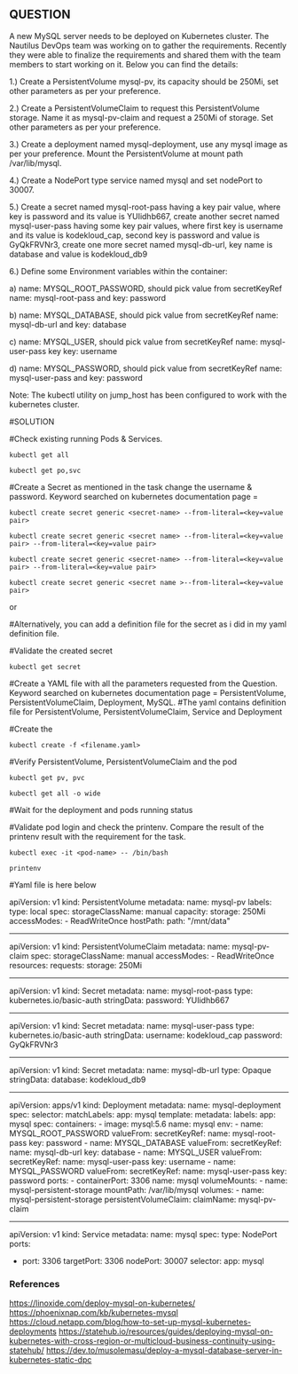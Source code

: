 
## QUESTION
A new MySQL server needs to be deployed on Kubernetes cluster. The Nautilus DevOps team was working on to gather the requirements. Recently they were able to finalize the requirements and shared them with the team members to start working on it. Below you can find the details:


1.) Create a PersistentVolume mysql-pv, its capacity should be 250Mi, set other parameters as per your preference.

2.) Create a PersistentVolumeClaim to request this PersistentVolume storage. Name it as mysql-pv-claim and request a 250Mi of storage. Set other parameters as per your preference.

3.) Create a deployment named mysql-deployment, use any mysql image as per your preference. Mount the PersistentVolume at mount path /var/lib/mysql.

4.) Create a NodePort type service named mysql and set nodePort to 30007.

5.) Create a secret named mysql-root-pass having a key pair value, where key is password and its value is YUIidhb667, create another secret named mysql-user-pass having some key pair values, where first key is username and its value is kodekloud_cap, second key is password and value is GyQkFRVNr3, create one more secret named mysql-db-url, key name is database and value is kodekloud_db9

6.) Define some Environment variables within the container:

a) name: MYSQL_ROOT_PASSWORD, should pick value from secretKeyRef name: mysql-root-pass and key: password

b) name: MYSQL_DATABASE, should pick value from secretKeyRef name: mysql-db-url and key: database

c) name: MYSQL_USER, should pick value from secretKeyRef name: mysql-user-pass key key: username

d) name: MYSQL_PASSWORD, should pick value from secretKeyRef name: mysql-user-pass and key: password

Note: The kubectl utility on jump_host has been configured to work with the kubernetes cluster.



#SOLUTION

#Check existing running Pods  & Services. 

    kubectl get all 

    kubectl get po,svc 

#Create a  Secret as mentioned in the task change the username & password. Keyword searched on kubernetes documentation page = 

    kubectl create secret generic <secret-name> --from-literal=<key=value pair>

    kubectl create secret generic <secret name> --from-literal=<key=value pair> --from-literal=<key=value pair>

    kubectl create secret generic <secret-name> --from-literal=<key=value pair> --from-literal=<key=value pair>

    kubectl create secret generic <secret name >--from-literal=<key=value pair> 

or

#Alternatively, you can add a definition file for the secret as i did in my yaml definition file. 

#Validate the created secret
    
    kubectl get secret 

#Create a  YAML  file with all the parameters requested from the Question. Keyword searched on kubernetes documentation page = PersistentVolume, PersistentVolumeClaim, Deployment, MySQL. 
#The yaml contains definition file for PersistentVolume, PersistentVolumeClaim, Service and Deployment


#Create the 

    kubectl create -f <filename.yaml>

#Verify PersistentVolume, PersistentVolumeClaim and the pod

    kubectl get pv, pvc 

    kubectl get all -o wide 

#Wait for the deployment and pods running status 

#Validate pod login and check the printenv. Compare the result of the printenv result with the requirement for the task. 

    kubectl exec -it <pod-name> -- /bin/bash

    printenv


        
#Yaml file is here below 

apiVersion: v1
kind: PersistentVolume
metadata:
  name: mysql-pv
  labels:
    type: local
spec:
  storageClassName: manual
  capacity:
    storage: 250Mi
  accessModes:
    - ReadWriteOnce
  hostPath:
    path: "/mnt/data"

---
apiVersion: v1
kind: PersistentVolumeClaim
metadata:
  name: mysql-pv-claim
spec:
  storageClassName: manual
  accessModes:
    - ReadWriteOnce
  resources:
    requests:
      storage: 250Mi

---
apiVersion: v1
kind: Secret
metadata:
  name: mysql-root-pass
type: kubernetes.io/basic-auth
stringData:
  password: YUIidhb667

---  
apiVersion: v1
kind: Secret
metadata:
  name: mysql-user-pass
type: kubernetes.io/basic-auth
stringData:
  username: kodekloud_cap
  password: GyQkFRVNr3
  
---  
apiVersion: v1
kind: Secret
metadata:
  name: mysql-db-url
type: Opaque
stringData:
  database: kodekloud_db9
  
---
apiVersion: apps/v1
kind: Deployment
metadata:
  name: mysql-deployment
spec:
  selector:
    matchLabels:
      app: mysql
  template:
    metadata:
      labels:
        app: mysql
    spec:
      containers:
      - image: mysql:5.6
        name: mysql
        env:
        - name: MYSQL_ROOT_PASSWORD
          valueFrom:
            secretKeyRef:
              name: mysql-root-pass
              key: password
        - name: MYSQL_DATABASE
          valueFrom:
            secretKeyRef:
              name: mysql-db-url
              key: database
        - name: MYSQL_USER
          valueFrom:
            secretKeyRef:
              name: mysql-user-pass
              key: username
        - name: MYSQL_PASSWORD
          valueFrom:
            secretKeyRef:
              name: mysql-user-pass
              key: password
        ports:
        - containerPort: 3306
          name: mysql
        volumeMounts:
        - name: mysql-persistent-storage
          mountPath: /var/lib/mysql
      volumes:
      - name: mysql-persistent-storage
        persistentVolumeClaim:
          claimName: mysql-pv-claim

---
apiVersion: v1
kind: Service
metadata:
  name: mysql
spec:
  type: NodePort
  ports:
  - port: 3306
    targetPort: 3306
    nodePort: 30007
  selector:
    app: mysql
    

### References

https://linoxide.com/deploy-mysql-on-kubernetes/
https://phoenixnap.com/kb/kubernetes-mysql
https://cloud.netapp.com/blog/how-to-set-up-mysql-kubernetes-deployments 
https://statehub.io/resources/guides/deploying-mysql-on-kubernetes-with-cross-region-or-multicloud-business-continuity-using-statehub/
https://dev.to/musolemasu/deploy-a-mysql-database-server-in-kubernetes-static-dpc 
